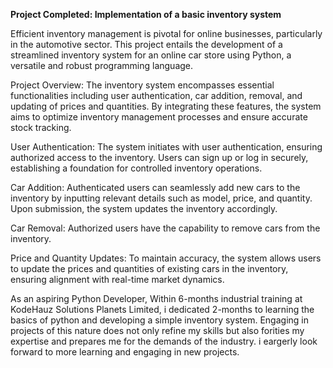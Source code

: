 **Project Completed: Implementation of a basic inventory system**

Efficient inventory management is pivotal for online businesses, particularly in the automotive sector. 
This project entails the development of a streamlined inventory system for an online car store using Python, a versatile and robust programming language.

Project Overview:
The inventory system encompasses essential functionalities including user authentication, car addition, removal, and updating of prices and quantities.
By integrating these features, the system aims to optimize inventory management processes and ensure accurate stock tracking.

User Authentication:
The system initiates with user authentication, ensuring authorized access to the inventory. 
Users can sign up or log in securely, establishing a foundation for controlled inventory operations.

Car Addition:
Authenticated users can seamlessly add new cars to the inventory by inputting relevant details such as model, price, and quantity. 
Upon submission, the system updates the inventory accordingly.

Car Removal:
Authorized users have the capability to remove cars from the inventory.

Price and Quantity Updates:
To maintain accuracy, the system allows users to update the prices and quantities of existing cars in the inventory,
ensuring alignment with real-time market dynamics.


As an aspiring Python Developer, Within 6-months industrial training at KodeHauz Solutions Planets Limited,
i dedicated 2-months to learning the basics of python and developing a simple inventory system.
Engaging in projects of this nature does not only refine my skills but also forities my expertise and prepares me for the demands of the industry.
i eargerly look forward to more learning and engaging in new projects.
